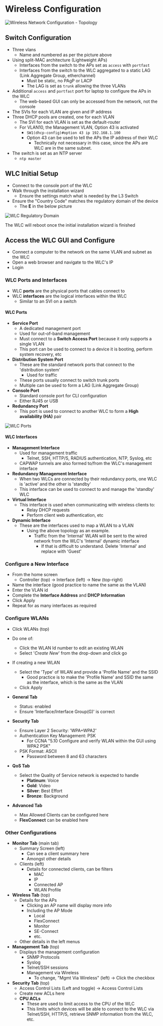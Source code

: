 # Wireless Configuration

![Wireless Network Configuration - Topology](./images/wlan_configuration_topology.png)

## Switch Configuration

- Three vlans
  - Name and numbered as per the picture above
- Using split-MAC architecture (Lightweight APs)
  - Interfaces from the switch to the APs set as `access` with `portfast`
  - Interfaces from the switch to the WLC aggregated to a static LAG (Link Aggregate Group, etherchannel)
    - Must be static, no PAgP or LACP
    - The LAG is set as `trunk` allowing the three VLANs
- Additional `access` and `portfast` port for laptop to configure the APs in the WLC
  - The web-based GUI can only be accessed from the network, not the console
- The SVIs for each VLAN are given and IP address
- Three DHCP pools are created, one for each VLAN
  - The SVI for each VLAN is set as the default-router
  - For VLAN10, the Management VLAN, Option 43 is activated
    - `SW1(dhcp-config)#option 43 ip 192.168.1.100`
    - Option 43 can be used to tell the APs the IP address of their WLC
      - Technically not necessary in this case, since the APs are WLC are in the same subnet.
- The switch is set as an NTP server
  - `ntp master`

## WLC Initial Setup

- Connect to the console port of the WLC
- Walk through the installation wizard
  - Ensure the settings match what is needed by the L3 Switch
- Ensure the "Country Code" matches the regulatory domain of the device
  - The **E** in the below picture

![WLC Regulatory Domain](./images/wlc_regulatory_domain.png)

The WLC will reboot once the initial installation wizard is finished

## Access the WLC GUI and Configure

- Connect a computer to the network on the same VLAN and subnet as the WLC
- Open a web browser and navigate to the WLC's IP
- Login

### WLC Ports and Interfaces

- WLC **ports** are the physical ports that cables connect to
- WLC **interfaces** are the logical interfaces within the WLC
  - Similar to an SVI on a switch

#### WLC Ports

- **Service Port**
  - A dedicated management port
  - Used for out-of-band management
  - Must connect to a **Switch Access Port** because it only supports a single VLAN
  - This port can be used to connect to a device it is booting, perform system recovery, etc
- **Distribution System Port**
  - These are the standard network ports that connect to the 'distribution system'
    - Used for traffic
  - These ports usually connect to switch trunk ports
  - Multiple can be used to form a LAG (Link Aggregate Group)
- **Console Port**
  - Standard console port for CLI configuration
  - Either RJ45 or USB
- **Redundancy Port**
  - This port is used to connect to another WLC to form a **High availability (HA)** pair

![WLC Ports](./images/wlc_ports.png)

#### WLC Interfaces

- **Management Interface**
  - Used for management traffic
    - Telnet, SSH, HTTP/S, RADIUS authentication, NTP, Syslog, etc
  - CAPWAP tunnels are also formed to/from the WLC's management interface
- **Redundancy Management Interface**
  - When two WLCs are connected by their redundancy ports, one WLC is 'active' and the other is 'standby'
  - This interface can be used to connect to and manage the 'standby' WLC
- **Virtual Interface**
  - This interface is used when communicating with wireless clients to:
    - Relay DHCP requests
    - Perform client web authentication, etc
- **Dynamic Interface**
  - These are the interfaces used to map a WLAN to a VLAN
    - Using the above topology as an example.
      - Traffic from the 'Internal' WLAN will be sent to the wired network from the WLC's 'Internal' dynamic interface
        - If that is difficult to understand. Delete 'Internal' and replace with 'Guest'

### Configure a New Interface

- From the home screen
  - Controller (top) -> Interface (left) -> New (top-right)
- Name the interface (good practice to name the same as the VLAN)
- Enter the VLAN id
- Complete the **Interface Address** and **DHCP Information**
- Click Apply
- Repeat for as many interfaces as required

### Configure WLANs

- Click WLANs (top)
- Do one of:
  - Click the WLAN Id number to edit an existing WLAN
  - Select '*Create New*' from the drop-down and click go
- If creating a new WLAN
  - Select the 'Type' of WLAN and provide a 'Profile Name' and the SSID
    - Good practice is to make the 'Profile Name' and SSID the same as the interface, which is the same as the VLAN
  - Click Apply

- **General Tab**
  - Status: enabled
  - Ensure 'Interface/Interface Group(G)' is correct
- **Security Tab**
  - Ensure Layer 2 Security: 'WPA+WPA2'
  - Authentication Key Management: PSK
    - For CCNA "5.10 Configure and verify WLAN within the GUI using WPA2 PSK"
  - PSK Format: ASCII
    - Password between 8 and 63 characters
- **QoS Tab**
  - Select the Quality of Service network is expected to handle
    - **Platinum**: Voice
    - **Gold**: Video
    - **Silver**: Best Effort
    - **Bronze**: Background
- **Advanced Tab**
  - Max Allowed Clients can be configured here
  - **FlexConnect** can be enabled here

### Other Configurations

- **Monitor Tab** (main tab)
  - Summary Screen (left)
    - Can see a client summary here
    - Amongst other details
  - Clients (left)
    - Details for connected clients, can be filters
      - MAC
      - IP
      - Connected AP
      - WLAN Profile
- **Wireless Tab** (top)
  - Details for the APs
    - Clicking an AP name will display more info
    - Including the AP Mode
      - Local
      - FlexConnect
      - Monitor
      - SE-Connect
      - etc.
  - Other details in the left menus
- **Management Tab** (top)
  - Displays the management configuration
    - SNMP Protocols
    - Syslog
    - Telnet/SSH sessions
    - Management via Wireless
      - To change, "Mgmt Via Wireless" (left) -> Click the checkbox
- **Security Tab** (top)
  - Access Control Lists (Left and toggle) -> Access Control Lists
  - Create new ACLs here
  - **CPU ACLs**
    - These are used to limit access to the CPU of the WLC
    - This limits which devices will be able to connect to the WLC via Telnet/SSH, HTTP/S, retrieve SNMP information from the WLC, etc.
